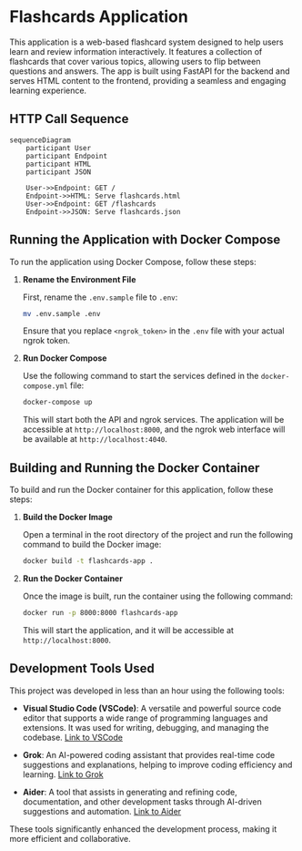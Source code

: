 # Flashcards Application

This application is a web-based flashcard system designed to help users learn and review information interactively. It features a collection of flashcards that cover various topics, allowing users to flip between questions and answers. The app is built using FastAPI for the backend and serves HTML content to the frontend, providing a seamless and engaging learning experience.

## HTTP Call Sequence

```mermaid
sequenceDiagram
    participant User
    participant Endpoint
    participant HTML
    participant JSON

    User->>Endpoint: GET /
    Endpoint->>HTML: Serve flashcards.html
    User->>Endpoint: GET /flashcards
    Endpoint->>JSON: Serve flashcards.json
```

## Running the Application with Docker Compose

To run the application using Docker Compose, follow these steps:

1. **Rename the Environment File**

   First, rename the `.env.sample` file to `.env`:

   ```bash
   mv .env.sample .env
   ```

   Ensure that you replace `<ngrok_token>` in the `.env` file with your actual ngrok token.

2. **Run Docker Compose**

   Use the following command to start the services defined in the `docker-compose.yml` file:

   ```bash
   docker-compose up
   ```

   This will start both the API and ngrok services. The application will be accessible at `http://localhost:8000`, and the ngrok web interface will be available at `http://localhost:4040`.

## Building and Running the Docker Container

To build and run the Docker container for this application, follow these steps:

1. **Build the Docker Image**

   Open a terminal in the root directory of the project and run the following command to build the Docker image:

   ```bash
   docker build -t flashcards-app .
   ```

2. **Run the Docker Container**

   Once the image is built, run the container using the following command:

   ```bash
   docker run -p 8000:8000 flashcards-app
   ```

   This will start the application, and it will be accessible at `http://localhost:8000`.

## Development Tools Used

This project was developed in less than an hour using the following tools:

- **Visual Studio Code (VSCode)**: A versatile and powerful source code editor that supports a wide range of programming languages and extensions. It was used for writing, debugging, and managing the codebase. [Link to VSCode](https://code.visualstudio.com/)

- **Grok**: An AI-powered coding assistant that provides real-time code suggestions and explanations, helping to improve coding efficiency and learning. [Link to Grok](https://x.ai/)

- **Aider**: A tool that assists in generating and refining code, documentation, and other development tasks through AI-driven suggestions and automation. [Link to Aider](https://aider.chat/)

These tools significantly enhanced the development process, making it more efficient and collaborative.

